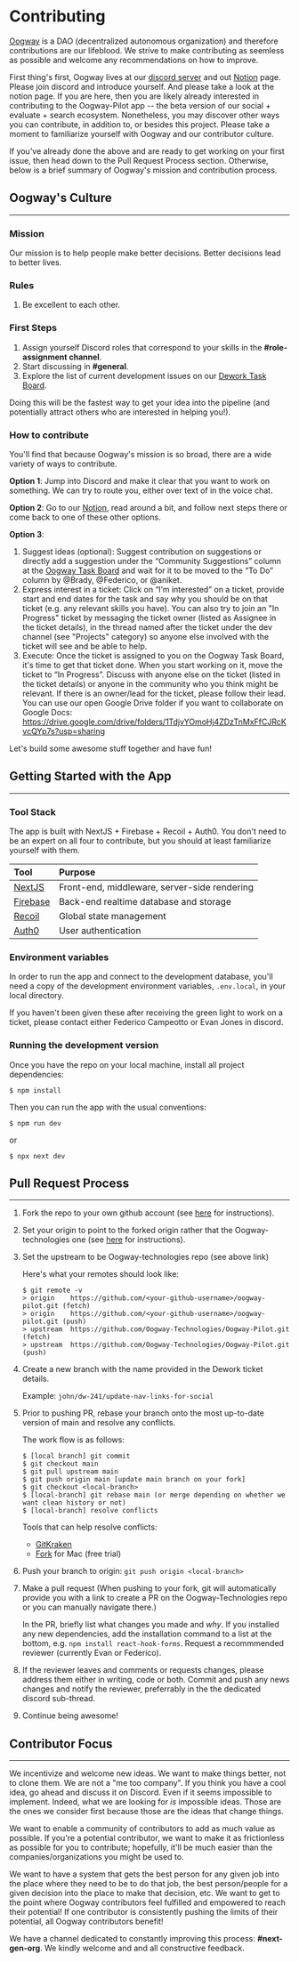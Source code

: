 # Contributing

[Oogway](www.oogway.ai) is a DAO (decentralized autonomous organization) and therefore contributions are our lifeblood. We strive to make contributing as seemless as possible and welcome any recommendations on how to improve.

First thing's first, Oogway lives at our [discord server](https://discord.com/invite/GYKDE85pxN) and out [Notion](https://oog.notion.site/Oogway-Home-f4ee1e1bca58404f8088bc7eac36064d) page. Please join discord and introduce yourself. And please take a look at the notion page. If you are here, then you are likely already interested in contributing to the Oogway-Pilot app -- the beta version of our social + evaluate + search ecosystem. Nonetheless, you may discover other ways you can contribute, in addition to, or besides this project. Please take a moment to familiarize yourself with Oogway and our contributor culture.

If you've already done the above and are ready to get working on your first issue, then head down to the Pull Request Process section. Otherwise, below is a brief summary of Oogway's mission and contribution process.

## Oogway's Culture

---

### **Mission**

Our mission is to help people make better decisions. Better decisions lead to better lives.

### **Rules**

1. Be excellent to each other.

### **First Steps**

1. Assign yourself Discord roles that correspond to your skills in the **#role-assignment channel**.
2. Start discussing in **#general**.
3. Explore the list of current development issues on our [Dework Task Board](https://app.dework.xyz/o/oogway-3osNaTPtbSgHHT6ZxzetBl/overview).

Doing this will be the fastest way to get your idea into the pipeline (and potentially attract others who are interested in helping you!).

### **How to contribute**

You'll find that because Oogway's mission is so broad, there are a wide variety of ways to contribute.

**Option 1**: Jump into Discord and make it clear that you want to work on something. We can try to route you, either over text of in the voice chat.

**Option 2**: Go to our [Notion](https://oog.notion.site/Oogway-Home-f4ee1e1bca58404f8088bc7eac36064d), read around a bit, and follow next steps there or come back to one of these other options.

**Option 3**:

1. Suggest ideas (optional): Suggest contribution on suggestions or directly add a suggestion under the “Community Suggestions” column at the [Oogway Task Board](https://bit.ly/3FG3eQY) and wait for it to be moved to the “To Do” column by @Brady, @Federico, or @aniket.
2. Express interest in a ticket: Click on “I’m interested” on a ticket, provide start and end dates for the task and say why you should be on that ticket (e.g. any relevant skills you have). You can also try to join an "In Progress" ticket by messaging the ticket owner (listed as Assignee in the ticket details), in the thread named after the ticket under the dev channel (see "Projects" category) so anyone else involved with the ticket will see and be able to help.
3. Execute: Once the ticket is assigned to you on the Oogway Task Board, it's time to get that ticket done. When you start working on it, move the ticket to “In Progress”. Discuss with anyone else on the ticket (listed in the ticket details) or anyone in the community who you think might be relevant. If there is an owner/lead for the ticket, please follow their lead. You can use our open Google Drive folder if you want to collaborate on Google Docs: https://drive.google.com/drive/folders/1TdjvYOmoHj4ZDzTnMxFfCJRcKvcQYp7s?usp=sharing

Let's build some awesome stuff together and have fun!

## Getting Started with the App

---

### **Tool Stack**

The app is built with NextJS + Firebase + Recoil + Auth0. You don't need to be an expert on all four to contribute, but you should at least familiarize yourself with them.

| Tool                                                                        | Purpose                                      |
| :-------------------------------------------------------------------------- | :------------------------------------------- |
| [NextJS](https://nextjs.org/docs/getting-started)                           | Front-end, middleware, server-side rendering |
| [Firebase](https://firebase.google.com/docs/database)                       | Back-end realtime database and storage       |
| [Recoil](https://firebase.google.com/docs/database)                         | Global state management                      |
| [Auth0](https://auth0.com/blog/ultimate-guide-nextjs-authentication-auth0/) | User authentication                          |

### Environment variables

In order to run the app and connect to the development database, you'll need a copy of the development
environment variables, `.env.local`, in your local directory.

If you haven't been given these after receiving the green light to work on a ticket, please contact either Federico Campeotto or Evan Jones in discord.

### **Running the development version**

Once you have the repo on your local machine, install all project dependencies:

```
$ npm install
```

Then you can run the app with the usual conventions:

```
$ npm run dev
```

or

```
$ npx next dev
```

## Pull Request Process

---

1. Fork the repo to your own github account (see [here](https://docs.github.com/en/get-started/quickstart/fork-a-repo) for instructions).

2. Set your origin to point to the forked origin rather that the Oogway-technologies one (see [here](https://docs.github.com/en/pull-requests/collaborating-with-pull-requests/working-with-forks/configuring-a-remote-for-a-fork) for instructions).
3. Set the upstream to be Oogway-technologies repo (see above link)

    Here's what your remotes should look like:

    ```
    $ git remote -v
    > origin    https://github.com/<your-github-username>/oogway-pilot.git (fetch)
    > origin    https://github.com/<your-github-username>/oogway-pilot.git (push)
    > upstream  https://github.com/Oogway-Technologies/Oogway-Pilot.git (fetch)
    > upstream  https://github.com/Oogway-Technologies/Oogway-Pilot.git (push)
    ```

4. Create a new branch with the name provided in the Dework ticket details.

    Example: `john/dw-241/update-nav-links-for-social`

5. Prior to pushing PR, rebase your branch onto the most up-to-date version of main and resolve any conflicts.

    The work flow is as follows:

    ```
    $ [local branch] git commit
    $ git checkout main
    $ git pull upstream main
    $ git push origin main [update main branch on your fork]
    $ git checkout <local-branch>
    $ [local-branch] git rebase main (or merge depending on whether we want clean history or not)
    $ [local-branch] resolve conflicts
    ```

    Tools that can help resolve conflicts:

    - [GitKraken](https://www.gitkraken.com/)
    - [Fork](https://git-fork.com/) for Mac (free trial)

6. Push your branch to origin: `git push origin <local-branch>`

7. Make a pull request (When pushing to your fork, git will automatically provide you with a link to create a PR on the Oogway-Technologies repo or you can manually navigate there.)

    In the PR, briefly list what changes you made and _why_. If you installed any new dependencies, add the installation command to a list at the bottom, e.g. `npm install react-hook-forms`. Request a recommmended reviewer (currently Evan or Federico).

8. If the reviewer leaves and comments or requests changes, please address them either in writing, code or both. Commit and push any news changes and notify the reviewer, preferrably in the the dedicated discord sub-thread.

9. Continue being awesome!

## Contributor Focus

---

We incentivize and welcome new ideas. We want to make things better, not to clone them. We are not a "me too company". If you think you have a cool idea, go ahead and discuss it on Discord. Even if it seems impossible to implement. Indeed, what we are looking for _is_ impossible ideas. Those are the ones we consider first because those are the ideas that change things.

We want to enable a community of contributors to add as much value as possible. If you're a potential contributor, we want to make it as frictionless as possible for you to contribute; hopefully, it'll be much easier than the companies/organizations you might be used to.

We want to have a system that gets the best person for any given job into the place where they need to be to do that job, the best person/people for a given decision into the place to make that decision, etc. We want to get to the point where Oogway contributors feel fulfilled and empowered to reach their potential! If one contributor is consistently pushing the limits of their potential, all Oogway contributors benefit!

We have a channel dedicated to constantly improving this process: **#next-gen-org**. We kindly welcome and and all constructive feedback.

